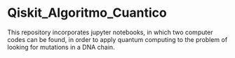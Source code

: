 # Qiskit_Algoritmo_Cuantico
This repository incorporates jupyter notebooks, in which two computer codes can be found, in order to apply quantum computing to the problem of looking for mutations in a DNA chain.
